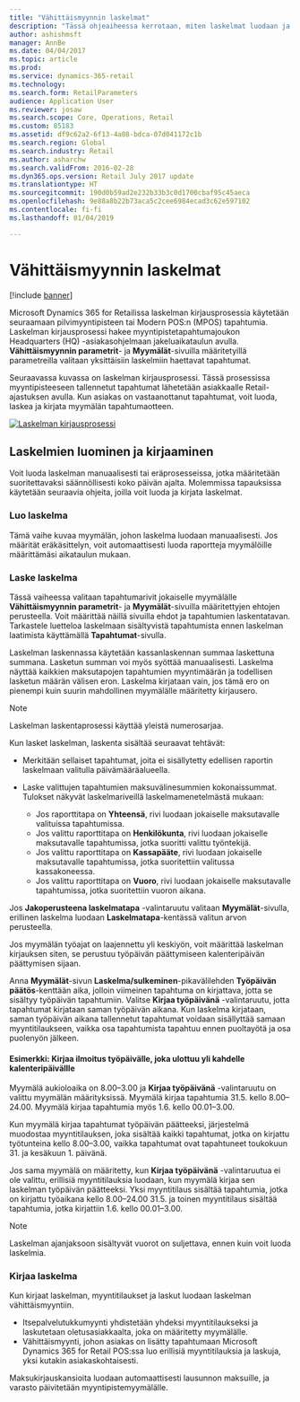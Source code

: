 ```yaml
---
title: "Vähittäismyynnin laskelmat"
description: "Tässä ohjeaiheessa kerrotaan, miten laskelmat luodaan ja kirjataan."
author: ashishmsft
manager: AnnBe
ms.date: 04/04/2017
ms.topic: article
ms.prod: 
ms.service: dynamics-365-retail
ms.technology: 
ms.search.form: RetailParameters
audience: Application User
ms.reviewer: josaw
ms.search.scope: Core, Operations, Retail
ms.custom: 85183
ms.assetid: df9c62a2-6f13-4a08-bdca-07d041172c1b
ms.search.region: Global
ms.search.industry: Retail
ms.author: asharchw
ms.search.validFrom: 2016-02-28
ms.dyn365.ops.version: Retail July 2017 update
ms.translationtype: HT
ms.sourcegitcommit: 190d0b59ad2e232b33b3c0d1700cbaf95c45aeca
ms.openlocfilehash: 9e88a8b22b73aca5c2cee6984ecad3c62e597102
ms.contentlocale: fi-fi
ms.lasthandoff: 01/04/2019

---
```


# <a name="retail-statements"></a>Vähittäismyynnin laskelmat

[!include [banner](includes/banner.md)]

Microsoft Dynamics 365 for Retailissa laskelman kirjausprosessia käytetään seuraamaan pilvimyyntipisteen tai Modern POS:n (MPOS) tapahtumia. Laskelman kirjausprosessi hakee myyntipistetapahtumajoukon Headquarters (HQ) -asiakasohjelmaan jakeluaikataulun avulla. **Vähittäismyynnin parametrit**- ja **Myymälät**-sivuilla määritetyillä parametreilla valitaan yksittäisiin laskelmiin haettavat tapahtumat.

Seuraavassa kuvassa on laskelman kirjausprosessi. Tässä prosessissa myyntipisteeseen tallennetut tapahtumat lähetetään asiakkaalle Retail-ajastuksen avulla. Kun asiakas on vastaanottanut tapahtumat, voit luoda, laskea ja kirjata myymälän tapahtumaotteen.

[![Laskelman kirjausprosessi](./media/retail-statements.png)](./media/retail-statements.png)

## <a name="creating-and-posting-statements"></a>Laskelmien luominen ja kirjaaminen

Voit luoda laskelman manuaalisesti tai eräprosesseissa, jotka määritetään suoritettavaksi säännöllisesti koko päivän ajalta. Molemmissa tapauksissa käytetään seuraavia ohjeita, joilla voit luoda ja kirjata laskelmat.

### <a name="create-the-statement"></a>Luo laskelma

Tämä vaihe kuvaa myymälän, johon laskelma luodaan manuaalisesti. Jos määrität eräkäsittelyn, voit automaattisesti luoda raportteja myymälöille määrittämäsi aikataulun mukaan.

### <a name="calculate-the-statement"></a>Laske laskelma

Tässä vaiheessa valitaan tapahtumarivit jokaiselle myymälälle **Vähittäismyynnin parametrit**- ja **Myymälät**-sivuilla määritettyjen ehtojen perusteella. Voit määrittää näillä sivuilla ehdot ja tapahtumien laskentatavan. Tarkastele luetteloa laskelmaan sisältyvistä tapahtumista ennen laskelman laatimista käyttämällä **Tapahtumat**-sivulla.

Laskelman laskennassa käytetään kassanlaskennan summaa laskettuna summana. Lasketun summan voi myös syöttää manuaalisesti. Laskelma näyttää kaikkien maksutapojen tapahtumien myyntimäärän ja todellisen lasketun määrän välisen eron. Laskelma kirjataan vain, jos tämä ero on pienempi kuin suurin mahdollinen myymälälle määritetty kirjausero.

> [!NOTE]
> Laskelman laskentaprosessi käyttää yleistä numerosarjaa.

Kun lasket laskelman, laskenta sisältää seuraavat tehtävät:

- Merkitään sellaiset tapahtumat, joita ei sisällytetty edellisen raportin laskelmaan valitulla päivämääräalueella.
- Laske valittujen tapahtumien maksuvälinesummien kokonaissummat. Tulokset näkyvät laskelmariveillä laskelmamenetelmästä mukaan:

    - Jos raporttitapa on **Yhteensä**, rivi luodaan jokaiselle maksutavalle valituissa tapahtumissa.
    - Jos valittu raporttitapa on **Henkilökunta**, rivi luodaan jokaiselle maksutavalle tapahtumissa, jotka suoritti valittu työntekijä.
    - Jos valittu raporttitapa on **Kassapääte**, rivi luodaan jokaiselle maksutavalle tapahtumissa, jotka suoritettiin valitussa kassakoneessa.
    - Jos valittu raporttitapa on **Vuoro**, rivi luodaan jokaiselle maksutavalle tapahtumissa, jotka suoritettiin vuoron aikana.

Jos **Jakoperusteena laskelmatapa** -valintaruutu valitaan **Myymälät**-sivulla, erillinen laskelma luodaan **Laskelmatapa**-kentässä valitun arvon perusteella.

Jos myymälän työajat on laajennettu yli keskiyön, voit määrittää laskelman kirjauksen siten, se perustuu työpäivän päättymiseen kalenteripäivän päättymisen sijaan.

Anna **Myymälät**-sivun **Laskelma/sulkeminen**-pikavälilehden **Työpäivän päätös**-kenttään aika, jolloin viimeinen tapahtuma on kirjattava, jotta se sisältyy työpäivän tapahtumiin. Valitse **Kirjaa työpäivänä** -valintaruutu, jotta tapahtumat kirjataan saman työpäivän aikana. Kun laskelma kirjataan, saman työpäivän aikana tallennetut tapahtumat voidaan sisällyttää samaan myyntitilaukseen, vaikka osa tapahtumista tapahtuu ennen puoltayötä ja osa puolenyön jälkeen.

#### <a name="example-post-a-statement-for-a-business-day-that-extends-over-two-calendar-days"></a>Esimerkki: Kirjaa ilmoitus työpäivälle, joka ulottuu yli kahdelle kalenteripäivällle

Myymälä aukioloaika on 8.00–3.00 ja **Kirjaa työpäivänä** -valintaruutu on valittu myymälän määrityksissä. Myymälä kirjaa tapahtumia 31.5. kello 8.00–24.00. Myymälä kirjaa tapahtumia myös 1.6. kello 00.01–3.00.

Kun myymälä kirjaa tapahtumat työpäivän päätteeksi, järjestelmä muodostaa myyntitilauksen, joka sisältää kaikki tapahtumat, jotka on kirjattu työtunteina kello 8.00–3.00, vaikka tapahtumat ovat tapahtuneet toukokuun 31. ja kesäkuun 1. päivänä.

Jos sama myymälä on määritetty, kun **Kirjaa työpäivänä** -valintaruutua ei ole valittu, erillisiä myyntitilauksia luodaan, kun myymälä kirjaa sen laskelman työpäivän päätteeksi. Yksi myyntitilaus sisältää tapahtumia, jotka on kirjattu työaikana kello 8.00–24.00 31.5. ja toinen myyntitilaus sisältää tapahtumia, jotka kirjattiin 1.6. kello 00.01–3.00.

> [!NOTE]
> Laskelman ajanjaksoon sisältyvät vuorot on suljettava, ennen kuin voit luoda laskelmia.

### <a name="post-the-statement"></a>Kirjaa laskelma

Kun kirjaat laskelman, myyntitilaukset ja laskut luodaan laskelman vähittäismyyntiin.

- Itsepalvelutukkumyynti yhdistetään yhdeksi myyntitilaukseksi ja laskutetaan oletusasiakkaalta, joka on määritetty myymälälle.
- Vähittäismyynti, johon asiakas on lisätty tapahtumaan Microsoft Dynamics 365 for Retail POS:ssa luo erillisiä myyntitilauksia ja laskuja, yksi kutakin asiakaskohtaisesti.

Maksukirjauskansioita luodaan automaattisesti lausunnon maksuille, ja varasto päivitetään myyntipistemyymälälle.

